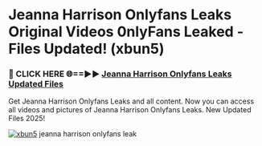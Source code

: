 # Jeanna Harrison Onlyfans Leaks Original Videos 0nlyFans Leaked - Files Updated! (xbun5)

<h3>🔴 CLICK HERE 🌐==►► <a href="https://tinyurl.com/x26r9saj" rel="nofollow">Jeanna Harrison Onlyfans Leaks Updated Files</a></h3>

Get Jeanna Harrison Onlyfans Leaks and all content. Now you can access all videos and pictures of Jeanna Harrison Onlyfans Leaks. New Updated Files 2025!

[![xbun5](https://i.imgur.com/LkgZPqh.gif)](https://tinyurl.com/x26r9saj)
jeanna harrison onlyfans leak